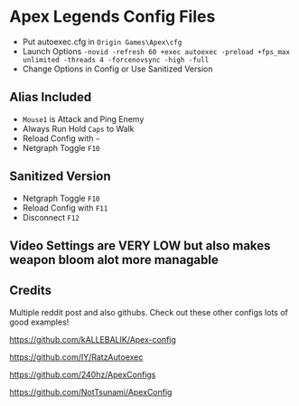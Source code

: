 # Apex Legends Config Files
* Put autoexec.cfg in `Origin Games\Apex\cfg`
* Launch Options `-novid -refresh 60 +exec autoexec -preload +fps_max unlimited -threads 4 -forcenovsync -high -full`
* Change Options in Config or Use Sanitized Version

## Alias Included
* `Mouse1` is Attack and Ping Enemy
* Always Run Hold `Caps` to Walk
* Reload Config with `~`
* Netgraph Toggle `F10`

## Sanitized Version 
* Netgraph Toggle `F10`
* Reload Config with `F11`
* Disconnect `F12`

## Video Settings are VERY LOW but also makes weapon bloom alot more managable

## Credits
Multiple reddit post and also githubs. Check out these other configs lots of good examples!

https://github.com/kALLEBALIK/Apex-config

https://github.com/IY/RatzAutoexec

https://github.com/240hz/ApexConfigs

https://github.com/NotTsunami/ApexConfig